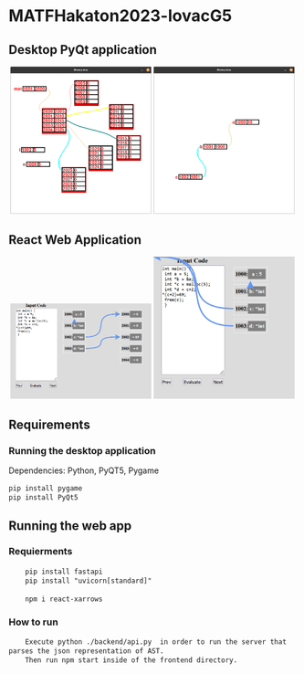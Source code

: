# MATFHakaton2023-lovacG5

## Desktop PyQt application

<p float="left" align="middle">
  <img src="c_examples/matrix.png" width="49%" />
  <img src="c_examples/pointers.png" width="49%" />
</p>

## React Web Application
<p float="left" align="middle">
  <img src="c_examples/web_app_01.png" width="49%" />
  <img src="c_examples/web_app_02.png" width="49%" />
</p>

## Requirements

### Running the **desktop** application
Dependencies: Python, PyQT5, Pygame
```
pip install pygame
pip install PyQt5
```

## Running the **web** app
### Requierments
        pip install fastapi
        pip install "uvicorn[standard]"

        npm i react-xarrows

### How to run
        Execute python ./backend/api.py  in order to run the server that parses the json representation of AST.
        Then run npm start inside of the frontend directory.
